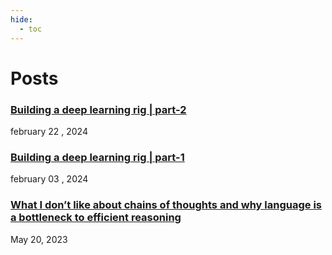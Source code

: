 ```yaml
---
hide:
  - toc
---
```

# Posts

### [Building a deep learning rig | part-2](blogs/rig/part_2.md)
february 22 , 2024


### [Building a deep learning rig | part-1](blogs/rig/part_1.md)
february 03 , 2024


### [What I don’t like about chains of thoughts and why language is a bottleneck to efficient reasoning](blogs/cot/blog.md)
May 20, 2023

